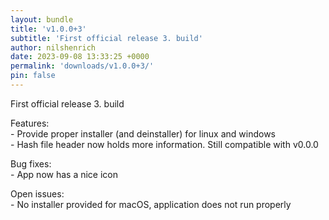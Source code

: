 ```yaml
---
layout: bundle
title: 'v1.0.0+3'
subtitle: 'First official release 3. build'
author: nilshenrich
date: 2023-09-08 13:33:25 +0000
permalink: 'downloads/v1.0.0+3/'
pin: false
---
```


First official release 3. build

Features:\
    - Provide proper installer (and deinstaller) for linux and windows\
    - Hash file header now holds more information. Still compatible with v0.0.0

Bug fixes:\
    - App now has a nice icon

Open issues:\
    - No installer provided for macOS, application does not run properly

